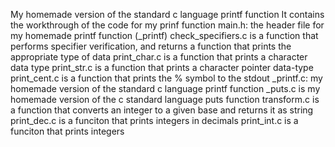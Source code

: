 My homemade version of the standard c language printf function
It contains the workthrough of the code for my prinf function
main.h: the header file for my homemade printf function (_printf)
check_specifiers.c is a function that performs specifier verification, and returns a function that prints the appropriate type of data
print_char.c is a function that prints a character data type
print_str.c is a function that prints a character pointer data-type
print_cent.c is a function that prints the % symbol to the stdout
_printf.c: my homemade version of the standard c language printf function
_puts.c is my homemade version of the c standard language puts function
transform.c is a function that converts an integer to a given base and returns it as string 
print_dec.c is a funciton that prints integers in decimals
print_int.c is a funciton that prints integers
